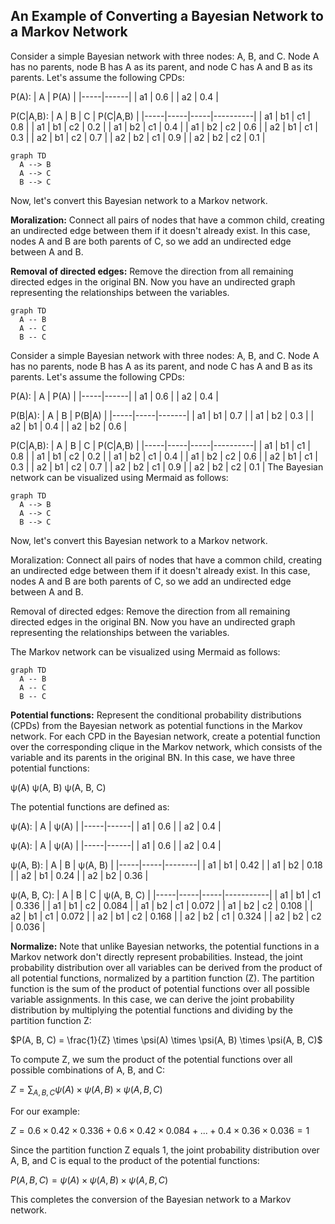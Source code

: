 ## An Example of Converting a Bayesian Network to a Markov Network

Consider a simple Bayesian network with three nodes: A, B, and C. Node A has no parents, node B has A as its parent, and node C has A and B as its parents. Let's assume the following CPDs:

P(A):
|  A  | P(A) |
|-----|------|
|  a1 |  0.6 |
|  a2 |  0.4 |



P(C|A,B):
|  A  |  B  |  C  | P(C|A,B) |
|-----|-----|-----|----------|
|  a1 |  b1 |  c1 |    0.8   |
|  a1 |  b1 |  c2 |    0.2   |
|  a1 |  b2 |  c1 |    0.4   |
|  a1 |  b2 |  c2 |    0.6   |
|  a2 |  b1 |  c1 |    0.3   |
|  a2 |  b1 |  c2 |    0.7   |
|  a2 |  b2 |  c1 |    0.9   |
|  a2 |  b2 |  c2 |    0.1   |

```mermaid
graph TD
  A --> B
  A --> C
  B --> C
```

Now, let's convert this Bayesian network to a Markov network.

**Moralization:** Connect all pairs of nodes that have a common child, creating an undirected edge between them if it doesn't already exist. In this case, nodes A and B are both parents of C, so we add an undirected edge between A and B.

**Removal of directed edges:** Remove the direction from all remaining directed edges in the original BN. Now you have an undirected graph representing the relationships between the variables.

```mermaid
graph TD
  A -- B
  A -- C
  B -- C
```


Consider a simple Bayesian network with three nodes: A, B, and C. Node A has no parents, node B has A as its parent, and node C has A and B as its parents. Let's assume the following CPDs:

P(A):
|  A  | P(A) |
|-----|------|
|  a1 |  0.6 |
|  a2 |  0.4 |

P(B|A):
|  A  |  B  | P(B|A) |
|-----|-----|-------|
|  a1 |  b1 |   0.7  |
|  a1 |  b2 |   0.3  |
|  a2 |  b1 |   0.4  |
|  a2 |  b2 |   0.6  |

P(C|A,B):
|  A  |  B  |  C  | P(C|A,B) |
|-----|-----|-----|----------|
|  a1 |  b1 |  c1 |    0.8   |
|  a1 |  b1 |  c2 |    0.2   |
|  a1 |  b2 |  c1 |    0.4   |
|  a1 |  b2 |  c2 |    0.6   |
|  a2 |  b1 |  c1 |    0.3   |
|  a2 |  b1 |  c2 |    0.7   |
|  a2 |  b2 |  c1 |    0.9   |
|  a2 |  b2 |  c2 |    0.1   |
The Bayesian network can be visualized using Mermaid as follows:

```mermaid
graph TD
  A --> B
  A --> C
  B --> C
```
Now, let's convert this Bayesian network to a Markov network.

Moralization: Connect all pairs of nodes that have a common child, creating an undirected edge between them if it doesn't already exist. In this case, nodes A and B are both parents of C, so we add an undirected edge between A and B.

Removal of directed edges: Remove the direction from all remaining directed edges in the original BN. Now you have an undirected graph representing the relationships between the variables.

The Markov network can be visualized using Mermaid as follows:


```mermaid
graph TD
  A -- B
  A -- C
  B -- C
```
**Potential functions:** Represent the conditional probability distributions (CPDs) from the Bayesian network as potential functions in the Markov network. For each CPD in the Bayesian network, create a potential function over the corresponding clique in the Markov network, which consists of the variable and its parents in the original BN. In this case, we have three potential functions:

ψ(A)
ψ(A, B)
ψ(A, B, C)

The potential functions are defined as:

ψ(A):
|  A  | ψ(A) |
|-----|------|
|  a1 |  0.6 |
|  a2 |  0.4 |

ψ(A):
|  A  | ψ(A) |
|-----|------|
|  a1 |  0.6 |
|  a2 |  0.4 |

ψ(A, B):
|  A  |  B  | ψ(A, B) |
|-----|-----|--------|
|  a1 |  b1 |   0.42  |
|  a1 |  b2 |   0.18  |
|  a2 |  b1 |   0.24  |
|  a2 |  b2 |   0.36  |

ψ(A, B, C):
|  A  |  B  |  C  | ψ(A, B, C) |
|-----|-----|-----|-----------|
|  a1 |  b1 |  c1 |    0.336   |
|  a1 |  b1 |  c2 |    0.084   |
|  a1 |  b2 |  c1 |    0.072   |
|  a1 |  b2 |  c2 |    0.108   |
|  a2 |  b1 |  c1 |    0.072   |
|  a2 |  b1 |  c2 |    0.168   |
|  a2 |  b2 |  c1 |    0.324   |
|  a2 |  b2 |  c2 |    0.036   |

**Normalize:** Note that unlike Bayesian networks, the potential functions in a Markov network don't directly represent probabilities. Instead, the joint probability distribution over all variables can be derived from the product of all potential functions, normalized by a partition function (Z). The partition function is the sum of the product of potential functions over all possible variable assignments.
In this case, we can derive the joint probability distribution by multiplying the potential functions and dividing by the partition function Z:

$P(A, B, C) = \frac{1}{Z} \times \psi(A) \times \psi(A, B) \times \psi(A, B, C)$

To compute Z, we sum the product of the potential functions over all possible combinations of A, B, and C:

$Z = \sum_{A, B, C} \psi(A) \times \psi(A, B) \times \psi(A, B, C)$

For our example:

$Z = 0.6 \times 0.42 \times 0.336 + 0.6 \times 0.42 \times 0.084 + ... + 0.4 \times 0.36 \times 0.036 = 1$

Since the partition function Z equals 1, the joint probability distribution over A, B, and C is equal to the product of the potential functions:

$P(A, B, C) = \psi(A) \times \psi(A, B) \times \psi(A, B, C)$

This completes the conversion of the Bayesian network to a Markov network.
